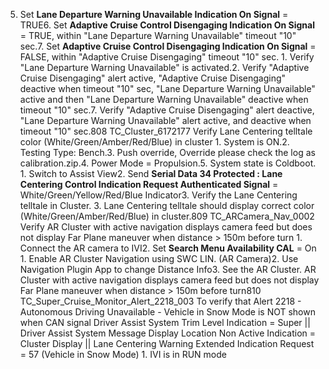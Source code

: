 5. Set **Lane Departure Warning Unavailable Indication On Signal** = TRUE6. Set **Adaptive Cruise Control Disengaging Indication On Signal** = TRUE, within "Lane Departure Warning Unavailable" timeout "10" sec.7. Set **Adaptive Cruise Control Disengaging Indication On Signal** = FALSE, within "Adaptive Cruise Disengaging" timeout "10" sec. 1. Verify "Lane Departure Warning Unavailable" is activated.2. Verify "Adaptive Cruise Disengaging" alert active, "Adaptive Cruise Disengaging" deactive when timeout "10" sec, "Lane Departure Warning Unavailable" active and then "Lane Departure Warning Unavailable" deactive when timeout "10" sec.7. Verify "Adaptive Cruise Disengaging" alert deactive, "Lane Departure Warning Unavailable" alert active, and deactive when timeout "10" sec.808 TC_Cluster_6172177 Verify Lane Centering telltale color (White/Green/Amber/Red/Blue) in cluster 1. System is ON.2. Testing Type: Bench.3. Push override, Override please check the log as calibration.zip.4. Power Mode = Propulsion.5. System state is Coldboot. 1. Switch to Assist View2. Send **Serial Data 34 Protected : Lane Centering Control Indication Request Authenticated Signal** = White/Green/Yellow/Red/Blue Indicator3. Verify the Lane Centering telltale in Cluster. 3. Lane Centering telltale should display correct color (White/Green/Amber/Red/Blue) in cluster.809 TC_ARCamera_Nav_0002 Verify AR Cluster with active navigation displays camera feed but does not display Far Plane maneuver when distance > 150m before turn 1. Connect the AR camera to IVI2. Set **Search Menu Availability CAL** = On 1. Enable AR Cluster Navigation using SWC LIN. (AR Camera)2. Use Navigation Plugin App to change Distance Info3. See the AR Cluster. AR Cluster with active navigation displays camera feed but does not display Far Plane maneuver when distance > 150m before turn810 TC_Super_Cruise_Monitor_Alert_2218_003 To verify that Alert 2218 - Autonomous Driving Unavailable - Vehicle in Snow Mode is NOT shown when CAN signal Driver Assist System Trim Level Indication = Super || Driver Assist System Message Display Location Non Active Indication = Cluster Display || Lane Centering Warning Extended Indication Request = 57 (Vehicle in Snow Mode) 1. IVI is in RUN mode